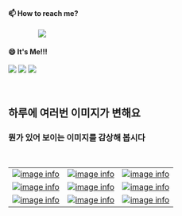 #### 📫 How to reach me?
<a href="mailto:thquddnr123@gmail.com">
    <img 
        src="https://img.shields.io/badge/Gmail-d14836?style=flat-square&logo=Gmail&logoColor=white&link=mailto:thquddnr123@gmail.com"
        style="height : auto; margin-left : 60px; margin-right : 60px;"/>
</a>

#### 😄 It's Me!!!

<a href="https://cybecho.notion.site/SBU-s-Archives-854ccd3338c2456a867956f26143998a" target="_blank"><img src="https://img.shields.io/badge/Portfolio-303030?style=for-the-badge&logo=Notion&logoColor=white"/></a>
<a href="https://www.instagram.com/junk_warrior_vintage/" target="_blank"><img src="https://img.shields.io/badge/@junk_warrir_vintage-E4405F?style=for-the-badge&logo=Instagram&logoColor=white"/></a>
<a href="https://www.behance.net/thquddnr125654" target="_blank"><img src="https://img.shields.io/badge/Behance-1769FF?style=for-the-badge&logo=Behance&logoColor=white"/></a>

</br>

## 하루에 여러번 이미지가 변해요
### 뭔가 있어 보이는 이미지를 감상해 봅시다

<!--
마크업 바로보기 사이트
https://dillinger.io/ 
-->
 <br/> <table>
<tr>
<td><a href='http://www.lomando.com/chaos.html'><img src='https://www.random-art.org/img/large/416373.jpg' title='image info'></a></td>
<td><a href='http://www.lomando.com/nyanyanyanyahn.html'><img src='https://www.random-art.org/img/large/416268.jpg' title='image info'></a></td>
<td><a href='http://www.lomando.com/9gu0omn0obyea.html'><img src='https://www.random-art.org/img/large/415552.jpg' title='image info'></a></td>
</tr>
<tr>
<td><a href='http://www.lomando.com/chaos.html'><img src='https://www.random-art.org/img/large/416521.jpg' title='image info'></a></td>
<td><a href='http://www.lomando.com/nyanyanyanyahn.html'><img src='https://www.random-art.org/img/large/417265.jpg' title='image info'></a></td>
<td><a href='http://www.lomando.com/9gu0omn0obyea.html'><img src='https://www.random-art.org/img/large/416460.jpg' title='image info'></a></td>
</tr>
<tr>
<td><a href='http://www.lomando.com/nyanyanyanyahn.html'><img src='https://www.random-art.org/img/large/415960.jpg' title='image info'></a></td>
<td><a href='http://www.lomando.com/nyanyanyanyahn.html'><img src='https://www.random-art.org/img/large/415573.jpg' title='image info'></a></td>
<td><a href='http://www.lomando.com/9gu0omn0obyea.html'><img src='https://www.random-art.org/img/large/415989.jpg' title='image info'></a></td>
</tr>
</table>
